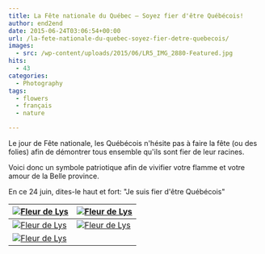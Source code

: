 ```yaml
---
title: La Fête nationale du Québec – Soyez fier d'être Québécois!
author: end2end
date: 2015-06-24T03:06:54+00:00
url: /la-fete-nationale-du-quebec-soyez-fier-detre-quebecois/
images:
  - src: /wp-content/uploads/2015/06/LR5_IMG_2880-Featured.jpg
hits:
  - 43
categories:
  - Photography
tags:
  - flowers
  - français
  - nature

---
```


Le jour de Fête nationale, les Québécois n'hésite pas à faire la fête (ou des folies) afin de démontrer tous ensemble qu'ils sont fier de leur racines.

Voici donc un symbole patriotique afin de vivifier votre flamme et votre amour de la Belle province.

En ce 24 juin, dites-le haut et fort: "Je suis fier d'être Québécois"

| [![Fleur de Lys](/wp-content/uploads/2015/06/IMG_2827_e2ez-300x200.jpg)](https://www.flickr.com/photos/154618444@N05/37579347401/in/album-72157661287647108/ "Fleur de Lys") | [![Fleur de Lys](/wp-content/uploads/2015/06/IMG_2834_e2ez-200x300.jpg)](https://www.flickr.com/photos/154618444@N05/37579341761/in/album-72157661287647108/ "Fleur de Lys") |
|---|---|
| [![Fleur de Lys](/wp-content/uploads/2015/06/IMG_2843_e2ez-300x200.jpg)](https://www.flickr.com/photos/154618444@N05/37579343271/in/album-72157661287647108/ "Fleur de Lys") | [![Fleur de Lys](/wp-content/uploads/2015/06/IMG_2865_e2ez-200x300.jpg)](https://www.flickr.com/photos/154618444@N05/37579340191/in/album-72157661287647108/ "Fleur de Lys") |
| [![Fleur de Lys](/wp-content/uploads/2015/06/IMG_2880_e2ez-300x200.jpg)](https://www.flickr.com/photos/154618444@N05/37579338321/in/album-72157661287647108/ "Fleur de Lys") |  |